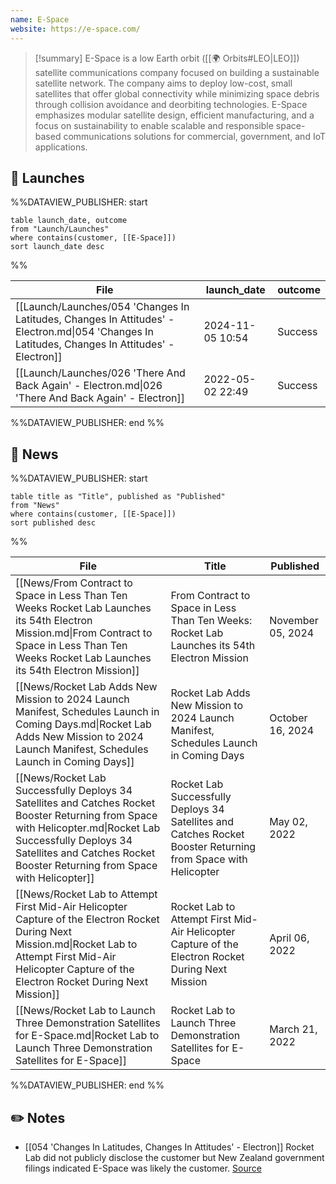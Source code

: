 ```yaml
---
name: E-Space
website: https://e-space.com/
---
```

>[!summary]
E-Space is a low Earth orbit ([[🌍 Orbits#LEO|LEO]]) satellite communications company focused on building a sustainable satellite network. The company aims to deploy low-cost, small satellites that offer global connectivity while minimizing space debris through collision avoidance and deorbiting technologies. E-Space emphasizes modular satellite design, efficient manufacturing, and a focus on sustainability to enable scalable and responsible space-based communications solutions for commercial, government, and IoT applications.

## 🚀 Launches
%%DATAVIEW_PUBLISHER: start
```
table launch_date, outcome
from "Launch/Launches"
where contains(customer, [[E-Space]])
sort launch_date desc
```
%%

| File                                                                                                                                            | launch_date      | outcome |
| ----------------------------------------------------------------------------------------------------------------------------------------------- | ---------------- | ------- |
| [[Launch/Launches/054 'Changes In Latitudes, Changes In Attitudes' - Electron.md\|054 'Changes In Latitudes, Changes In Attitudes' - Electron]] | 2024-11-05 10:54 | Success |
| [[Launch/Launches/026 'There And Back Again' - Electron.md\|026 'There And Back Again' - Electron]]                                             | 2022-05-02 22:49 | Success |

%%DATAVIEW_PUBLISHER: end %%

## 📰 News
%%DATAVIEW_PUBLISHER: start
```
table title as "Title", published as "Published"
from "News"
where contains(customer, [[E-Space]])
sort published desc
```
%%

| File                                                                                                                                                                                                                                     | Title                                                                                                          | Published         |
| ---------------------------------------------------------------------------------------------------------------------------------------------------------------------------------------------------------------------------------------- | -------------------------------------------------------------------------------------------------------------- | ----------------- |
| [[News/From Contract to Space in Less Than Ten Weeks Rocket Lab Launches its 54th Electron Mission.md\|From Contract to Space in Less Than Ten Weeks Rocket Lab Launches its 54th Electron Mission]]                                     | From Contract to Space in Less Than Ten Weeks: Rocket Lab Launches its 54th Electron Mission                   | November 05, 2024 |
| [[News/Rocket Lab Adds New Mission to 2024 Launch Manifest, Schedules Launch in Coming Days.md\|Rocket Lab Adds New Mission to 2024 Launch Manifest, Schedules Launch in Coming Days]]                                                   | Rocket Lab Adds New Mission to 2024 Launch Manifest, Schedules Launch in Coming Days                           | October 16, 2024  |
| [[News/Rocket Lab Successfully Deploys 34 Satellites and Catches Rocket Booster Returning from Space with Helicopter.md\|Rocket Lab Successfully Deploys 34 Satellites and Catches Rocket Booster Returning from Space with Helicopter]] | Rocket Lab Successfully Deploys 34 Satellites and Catches Rocket Booster Returning from Space with Helicopter  | May 02, 2022      |
| [[News/Rocket Lab to Attempt First Mid-Air Helicopter Capture of the Electron Rocket During Next Mission.md\|Rocket Lab to Attempt First Mid-Air Helicopter Capture of the Electron Rocket During Next Mission]]                         | Rocket Lab to Attempt First Mid-Air Helicopter Capture of the Electron Rocket During Next Mission              | April 06, 2022    |
| [[News/Rocket Lab to Launch Three Demonstration Satellites for E-Space.md\|Rocket Lab to Launch Three Demonstration Satellites for E-Space]]                                                                                             | Rocket Lab to Launch Three Demonstration Satellites for E-Space                                                | March 21, 2022    |

%%DATAVIEW_PUBLISHER: end %%

## ✏️ Notes

- [[054 'Changes In Latitudes, Changes In Attitudes' - Electron]] Rocket Lab did not publicly disclose the customer but New Zealand government filings indicated E-Space was likely the customer. [Source](https://x.com/SpaceEquities/status/1846992995419333052)

